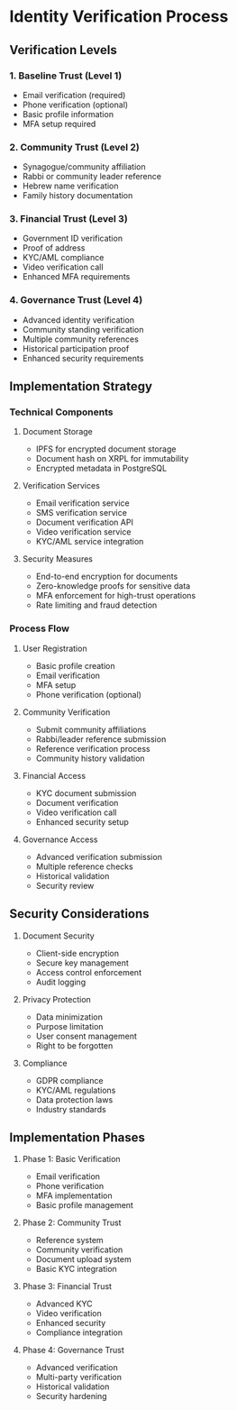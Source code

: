 # Identity Verification Process

## Verification Levels

### 1. Baseline Trust (Level 1)
- Email verification (required)
- Phone verification (optional)
- Basic profile information
- MFA setup required

### 2. Community Trust (Level 2)
- Synagogue/community affiliation
- Rabbi or community leader reference
- Hebrew name verification
- Family history documentation

### 3. Financial Trust (Level 3)
- Government ID verification
- Proof of address
- KYC/AML compliance
- Video verification call
- Enhanced MFA requirements

### 4. Governance Trust (Level 4)
- Advanced identity verification
- Community standing verification
- Multiple community references
- Historical participation proof
- Enhanced security requirements

## Implementation Strategy

### Technical Components
1. Document Storage
   - IPFS for encrypted document storage
   - Document hash on XRPL for immutability
   - Encrypted metadata in PostgreSQL

2. Verification Services
   - Email verification service
   - SMS verification service
   - Document verification API
   - Video verification service
   - KYC/AML service integration

3. Security Measures
   - End-to-end encryption for documents
   - Zero-knowledge proofs for sensitive data
   - MFA enforcement for high-trust operations
   - Rate limiting and fraud detection

### Process Flow
1. User Registration
   - Basic profile creation
   - Email verification
   - MFA setup
   - Phone verification (optional)

2. Community Verification
   - Submit community affiliations
   - Rabbi/leader reference submission
   - Reference verification process
   - Community history validation

3. Financial Access
   - KYC document submission
   - Document verification
   - Video verification call
   - Enhanced security setup

4. Governance Access
   - Advanced verification submission
   - Multiple reference checks
   - Historical validation
   - Security review

## Security Considerations
1. Document Security
   - Client-side encryption
   - Secure key management
   - Access control enforcement
   - Audit logging

2. Privacy Protection
   - Data minimization
   - Purpose limitation
   - User consent management
   - Right to be forgotten

3. Compliance
   - GDPR compliance
   - KYC/AML regulations
   - Data protection laws
   - Industry standards

## Implementation Phases
1. Phase 1: Basic Verification
   - Email verification
   - Phone verification
   - MFA implementation
   - Basic profile management

2. Phase 2: Community Trust
   - Reference system
   - Community verification
   - Document upload system
   - Basic KYC integration

3. Phase 3: Financial Trust
   - Advanced KYC
   - Video verification
   - Enhanced security
   - Compliance integration

4. Phase 4: Governance Trust
   - Advanced verification
   - Multi-party verification
   - Historical validation
   - Security hardening

